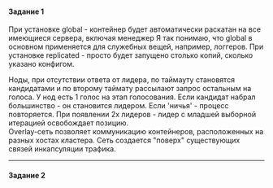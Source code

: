 <h4> Задание 1 </h4>

При установке global - контейнер будет автоматически раскатан на все имеющиеся сервера, включая менеджер 
Я так понимаю, что global в основном применяется для служебных вещей, например, логгеров.
При установке replicated - просто будет запущено столько копий, сколько указано конфигом. 
<br>

Ноды, при отсутствии ответа от лидера, по таймауту становятся кандидатами и по второму таймату рассылают запрос остальным на голоса. У нод есть 1 голос на этап голосования. Если кандидат набрал большинство - он становится лидером. 
Если 'ничья' - процесс повторяется. 
При появлении 2х лидеров - лидер с младшей выборной итерацией освобождает позицию. 
<br>
Overlay-сеть позволяет коммуникацию контейнеров, расположенных на разных хостах кластера. Сеть создается "поверх" существующих связей инкапсуляции трафика. 

<hr>
<h4> Задание 2 </h4>
